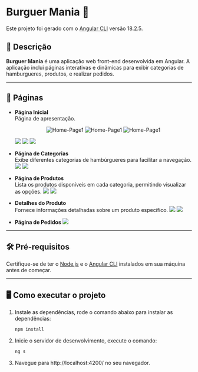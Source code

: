 # Burguer Mania 🍔

Este projeto foi gerado com o [Angular CLI](https://github.com/angular/angular-cli) versão 18.2.5.

## 📖 Descrição

**Burguer Mania** é uma aplicação web front-end desenvolvida em Angular. A aplicação inclui páginas interativas e dinâmicas para exibir categorias de hamburgueres, produtos, e realizar pedidos.

---

## 🚀 Páginas

- **Página Inicial**  
  Página de apresentação.
  <div align="center">

  ![Home-Page1](img/Home-Page.png)
  ![Home-Page1](/img/home-page-2.png)
  ![Home-Page1](/img/home-page-3.png)

  </div>

  <img src="/img/Home-Page.png">
  <img src="/img/home-page-2.png">
  <img src="/img/home-page-3.png">



- **Página de Categorias**  
  Exibe diferentes categorias de hambúrgueres para facilitar a navegação.
  <img src="/img/category-page.png">
  <img src="/img/category-page-2.png">


- **Página de Produtos**  
  Lista os produtos disponíveis em cada categoria, permitindo visualizar as opções.
    <img src="/img/product-page.png">
  <img src="/img/product-page-2.png">

- **Detalhes do Produto**  
  Fornece informações detalhadas sobre um produto específico.
      <img src="/img/details-page.png">
      <img src="/img/details-page-2.png">

- **Página de Pedidos**
  <img src="/img/order-page.png">


---

## 🛠️ Pré-requisitos

Certifique-se de ter o [Node.js](https://nodejs.org/) e o [Angular CLI](https://angular.io/cli) instalados em sua máquina antes de começar.

---

## 🖥️ Como executar o projeto

1. Instale as dependências, rode o comando abaixo para instalar as dependências:
   ```bash
   npm install

   
3. Inicie o servidor de desenvolvimento, execute o comando:
      ```bash
      ng s
      
5. Navegue para http://localhost:4200/ no seu navegador.
  

